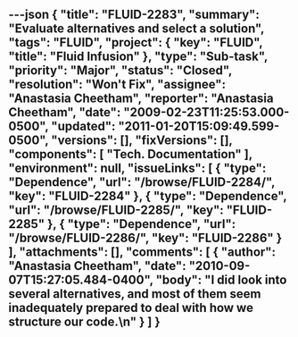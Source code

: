 ---json
{
  "title": "FLUID-2283",
  "summary": "Evaluate alternatives and select a solution",
  "tags": "FLUID",
  "project": {
    "key": "FLUID",
    "title": "Fluid Infusion"
  },
  "type": "Sub-task",
  "priority": "Major",
  "status": "Closed",
  "resolution": "Won't Fix",
  "assignee": "Anastasia Cheetham",
  "reporter": "Anastasia Cheetham",
  "date": "2009-02-23T11:25:53.000-0500",
  "updated": "2011-01-20T15:09:49.599-0500",
  "versions": [],
  "fixVersions": [],
  "components": [
    "Tech. Documentation"
  ],
  "environment": null,
  "issueLinks": [
    {
      "type": "Dependence",
      "url": "/browse/FLUID-2284/",
      "key": "FLUID-2284"
    },
    {
      "type": "Dependence",
      "url": "/browse/FLUID-2285/",
      "key": "FLUID-2285"
    },
    {
      "type": "Dependence",
      "url": "/browse/FLUID-2286/",
      "key": "FLUID-2286"
    }
  ],
  "attachments": [],
  "comments": [
    {
      "author": "Anastasia Cheetham",
      "date": "2010-09-07T15:27:05.484-0400",
      "body": "I did look into several alternatives, and most of them seem inadequately prepared to deal with how we structure our code.\n"
    }
  ]
}
---

        